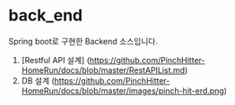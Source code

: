 # back_end
Spring boot로 구현한 Backend 소스입니다.

1. [Restful API 설계] (https://github.com/PinchHitter-HomeRun/docs/blob/master/RestAPIList.md)
2. DB 설계 (https://github.com/PinchHitter-HomeRun/docs/blob/master/images/pinch-hit-erd.png)